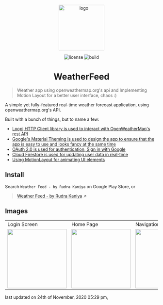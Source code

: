 <p align="center">
    <a href="https://play.google.com/store/apps/details?id=com.rudrakaniya.weatherfeed" target="_blank" rel="noopener noreferrer">
        <img src="https://i.imgur.com/uG6cIjc.png" alt="logo" width="150px"/>
    </a>
</p>

<p align="center">
    <img src="https://img.shields.io/badge/License-Apache%202.0-blue.svg" alt="license">
  <img src="https://travis-ci.com/dunwu/blog.svg?branch=master" alt="build">
</p>

<h1 align="center">WeatherFeed</h1>

> Weather app using openweathermap.org's api and Implementing Motion Layout for a better user interface, chaos :)

A simple yet fully-featured real-time weather forecast application, using openweathermap.org's API.

Built with a bunch of things, but to name a few:

- [Loopj HTTP Client library is used to interact with OpenWeatherMap's rest API](https://loopj.com/android-async-http/)
- [Google's Material Theming is used to design the app to ensure that the app is easy to use and looks fancy at the same time](https://material.io/develop/android)
- [OAuth 2.0 is used for authentication, Sign in with Google](https://developers.google.com/identity/protocols/oauth2/native-app)
- [Cloud Firestore is used for updating user data in real-time](https://firebase.google.com/docs/firestore/quickstart)
- [Using MotionLayout for animating UI elements](https://medium.com/google-developers/introduction-to-motionlayout-part-i-29208674b10d)


## Install 

Search `Weather Feed - by Rudra Kaniya` on Google Play Store, or 
> [Weather Feed - by Rudra Kaniya](https://play.google.com/store/apps/details?id=com.rudrakaniya.weatherfeed) ↗


## Images 
<table>
  <tr>
    <td>Login Screen</td>
     <td>Home Page</td>
     <td>Navigation Drawer</td>
    <td>About Us Page</td>
  </tr>
  <tr>
    <td><img src="https://i.imgur.com/dsK4Zpo.png" width=195 ></td>
    <td><img src="https://i.imgur.com/51Mupep.png" width=195 ></td>
    <td><img src="https://i.imgur.com/ZVKLFPL.png" width=195 ></td>
    <td><img src="https://i.imgur.com/4KcEfr3.png" width=195 ></td>
  </tr>
 </table>

last updated on 24th of November, 2020 05:29 pm, 
